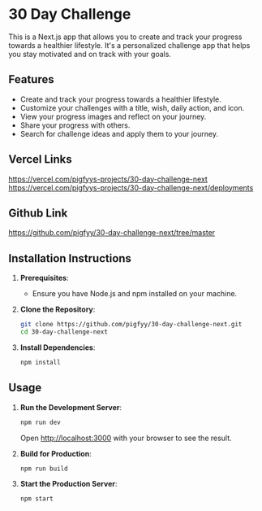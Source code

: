 # 30 Day Challenge

This is a Next.js app that allows you to create and track your progress towards a healthier lifestyle. It's a personalized challenge app that helps you stay motivated and on track with your goals.

## Features

- Create and track your progress towards a healthier lifestyle.
- Customize your challenges with a title, wish, daily action, and icon.
- View your progress images and reflect on your journey.
- Share your progress with others.
- Search for challenge ideas and apply them to your journey.

## Vercel Links

https://vercel.com/pigfyys-projects/30-day-challenge-next
https://vercel.com/pigfyys-projects/30-day-challenge-next/deployments

## Github Link

https://github.com/pigfyy/30-day-challenge-next/tree/master

## Installation Instructions

1. **Prerequisites**:

   - Ensure you have Node.js and npm installed on your machine.

2. **Clone the Repository**:

   ```bash
   git clone https://github.com/pigfyy/30-day-challenge-next.git
   cd 30-day-challenge-next
   ```

3. **Install Dependencies**:
   ```bash
   npm install
   ```

## Usage

1. **Run the Development Server**:

   ```bash
   npm run dev
   ```

   Open [http://localhost:3000](http://localhost:3000) with your browser to see the result.

2. **Build for Production**:

   ```bash
   npm run build
   ```

3. **Start the Production Server**:
   ```bash
   npm start
   ```

